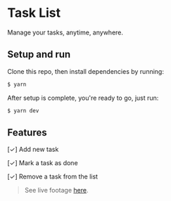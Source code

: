 # **Task List**
Manage your tasks, anytime, anywhere.

## Setup and run
Clone this repo, then install dependencies by running:
```bash
$ yarn
```
After setup is complete, you're ready to go, just run:
```bash
$ yarn dev
```

## Features

[✓] Add new task

[✓] Mark a task as done

[✓] Remove a task from the list

> See live footage [here](#).
